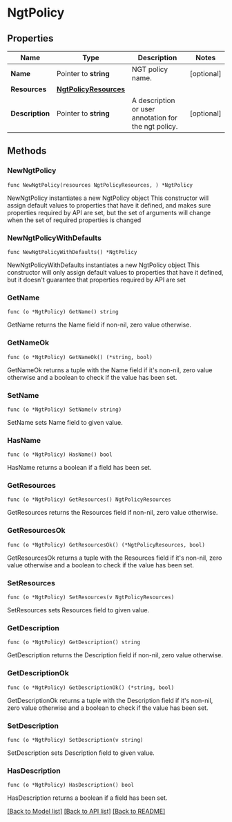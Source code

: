 # NgtPolicy

## Properties

Name | Type | Description | Notes
------------ | ------------- | ------------- | -------------
**Name** | Pointer to **string** | NGT policy name. | [optional] 
**Resources** | [**NgtPolicyResources**](NgtPolicyResources.md) |  | 
**Description** | Pointer to **string** | A description or user annotation for the ngt policy. | [optional] 

## Methods

### NewNgtPolicy

`func NewNgtPolicy(resources NgtPolicyResources, ) *NgtPolicy`

NewNgtPolicy instantiates a new NgtPolicy object
This constructor will assign default values to properties that have it defined,
and makes sure properties required by API are set, but the set of arguments
will change when the set of required properties is changed

### NewNgtPolicyWithDefaults

`func NewNgtPolicyWithDefaults() *NgtPolicy`

NewNgtPolicyWithDefaults instantiates a new NgtPolicy object
This constructor will only assign default values to properties that have it defined,
but it doesn't guarantee that properties required by API are set

### GetName

`func (o *NgtPolicy) GetName() string`

GetName returns the Name field if non-nil, zero value otherwise.

### GetNameOk

`func (o *NgtPolicy) GetNameOk() (*string, bool)`

GetNameOk returns a tuple with the Name field if it's non-nil, zero value otherwise
and a boolean to check if the value has been set.

### SetName

`func (o *NgtPolicy) SetName(v string)`

SetName sets Name field to given value.

### HasName

`func (o *NgtPolicy) HasName() bool`

HasName returns a boolean if a field has been set.

### GetResources

`func (o *NgtPolicy) GetResources() NgtPolicyResources`

GetResources returns the Resources field if non-nil, zero value otherwise.

### GetResourcesOk

`func (o *NgtPolicy) GetResourcesOk() (*NgtPolicyResources, bool)`

GetResourcesOk returns a tuple with the Resources field if it's non-nil, zero value otherwise
and a boolean to check if the value has been set.

### SetResources

`func (o *NgtPolicy) SetResources(v NgtPolicyResources)`

SetResources sets Resources field to given value.


### GetDescription

`func (o *NgtPolicy) GetDescription() string`

GetDescription returns the Description field if non-nil, zero value otherwise.

### GetDescriptionOk

`func (o *NgtPolicy) GetDescriptionOk() (*string, bool)`

GetDescriptionOk returns a tuple with the Description field if it's non-nil, zero value otherwise
and a boolean to check if the value has been set.

### SetDescription

`func (o *NgtPolicy) SetDescription(v string)`

SetDescription sets Description field to given value.

### HasDescription

`func (o *NgtPolicy) HasDescription() bool`

HasDescription returns a boolean if a field has been set.


[[Back to Model list]](../README.md#documentation-for-models) [[Back to API list]](../README.md#documentation-for-api-endpoints) [[Back to README]](../README.md)



